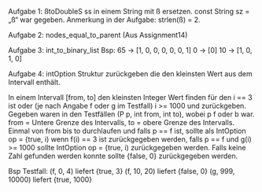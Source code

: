 Aufgabe 1: ßtoDoubleS
ss in einem String mit ß ersetzen. 
const String sz = „ß“ war gegeben. 
Anmerkung in der Aufgabe: strlen(ß) = 2. 

Aufgabe 2: nodes_equal_to_parent (Aus Assignment14)

Aufgabe 3: int_to_binary_list
Bsp:
65 -> [1, 0, 0, 0, 0, 0, 1]
0 -> [0]
10 -> [1, 0, 1, 0]

Aufgabe 4: intOption
Struktur zurückgeben die den kleinsten Wert aus dem Intervall enthält. 

In einem Intervall [from, to] den kleinsten Integer Wert finden für den i == 3 ist 
oder (je nach Angabe f oder g im Testfall) i >= 1000 und zurückgeben.
Gegeben waren in den Testfällen (P p, int from, int to), wobei p f oder b war. 
from = Untere Grenze des Intervalls, to = obere Grenze des Intervalls. 
Einmal von from bis to durchlaufen und falls p == f ist, sollte als IntOption op = {true, i) wenn f(i) == 3 ist zurückgegeben werden, falls p == f  und g(i) >= 1000 sollte IntOption op = {true, i) zurückgegeben werden. 
Falls keine Zahl gefunden werden konnte sollte {false, 0} zurückgegeben werden.

Bsp Testfall:
(f, 0, 4) liefert {true, 3}
(f, 10, 20) liefert {false, 0}
(g, 999, 10000) liefert {true, 1000}
